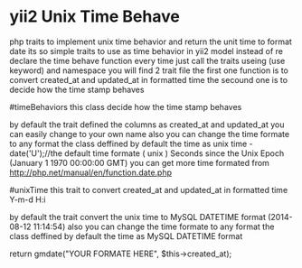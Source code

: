 # yii2 Unix Time Behave
php traits to implement unix time behavior and return the unit time to format date
its so simple traits to use as time behavior in yii2 model instead of re declare the time behave function every time
just call the traits useing (use keyword) and namespace 
you will find 2 trait file the first one function is to convert created_at and updated_at in formatted time the secound one is to 
decide how the time stamp behaves

#timeBehaviors
this class decide how the time stamp behaves

by default the trait defined the columns as created_at and updated_at you can easily change to your own name
also you can change the time formate to any format the class deffined by default the time as unix time 
-date('U');//the default time formate ( unix ) Seconds since the Unix Epoch (January 1 1970 00:00:00 GMT)
you can get more time formated from http://php.net/manual/en/function.date.php


#unixTime
this trait to convert created_at and updated_at in formatted time
Y-m-d H:i

by default the trait convert the unix time to MySQL DATETIME format (2014-08-12 11:14:54)
also you can change the time formate to any format the class deffined by default the time as MySQL DATETIME format

return gmdate("YOUR FORMATE HERE", $this->created_at);

